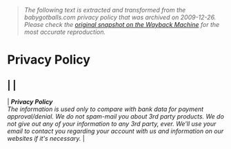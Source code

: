 > *The following text is extracted and transformed from the babygotballs.com privacy policy that was archived on 2009-12-26. Please check the [original snapshot on the Wayback Machine](https://web.archive.org/web/20091226152641id_/http%3A//babygotballs.com/privacy.php) for the most accurate reproduction.*

# Privacy Policy

|  |   
---  
|  **_Privacy Policy_**  
_The information is used only to compare with bank data for payment approval/denial. We do not spam-mail you about 3rd party products. We do not give out any of your information to any 3rd party, ever. We'll use your email to contact you regarding your account with us and information on our websites if it's necessary._ | 
